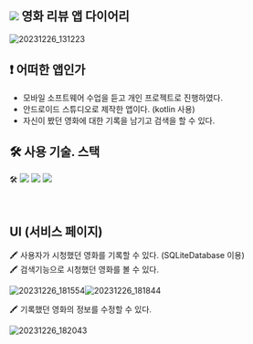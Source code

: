 ## <img src="https://img.shields.io/badge/Android-색상?style=for-the-badge&logo=Android&logoColor=white"> 영화 리뷰 앱 다이어리 

![20231226_131223](https://github.com/kimjiheej/Movie_Review_list_Project/assets/66732343/6dc48e80-17e5-4e14-8480-a4bb64105ce6)

## ❗ 어떠한 앱인가   
- 모바일 소프트웨어 수업을 듣고 개인 프로젝트로 진행하였다. 
- 안드로이드 스튜디오로 제작한 앱이다. (kotlin 사용) 
- 자신이 봤던 영화에 대한 기록을 남기고 검색을 할 수 있다. 


## 🛠 사용 기술. 스택   
🛠   <img src="https://img.shields.io/badge/Android-색상?style=for-the-badge&logo=Android Studio&logoColor=white">
<img src="https://img.shields.io/badge/SQLite-0099E5?style=for-the-badge&logo=SQLite&logoColor=white">
<img src="https://img.shields.io/badge/Kotlin-A100FF?style=for-the-badge&logo=Kotlin&logoColor=white">

<br>

## UI (서비스 페이지)
🖍 사용자가 시청했던 영화를 기록할 수 있다. (SQLiteDatabase 이용) <br>
🖍 검색기능으로 시청했던 영화를 볼 수 있다. 
<br>

![20231226_181554](https://github.com/kimjiheej/Movie_Review_list_Project/assets/66732343/09ab7454-e79e-457d-bde1-646ac0815087)![20231226_181844](https://github.com/kimjiheej/Movie_Review_list_Project/assets/66732343/2526d689-94f5-4722-a195-f4d7bc7688cc)

🖍 기록했던 영화의 정보를 수정할 수 있다. 
<br>

![20231226_182043](https://github.com/kimjiheej/Movie_Review_list_Project/assets/66732343/6e40cafa-73e3-4cd4-b849-3ce0303ce498) 

